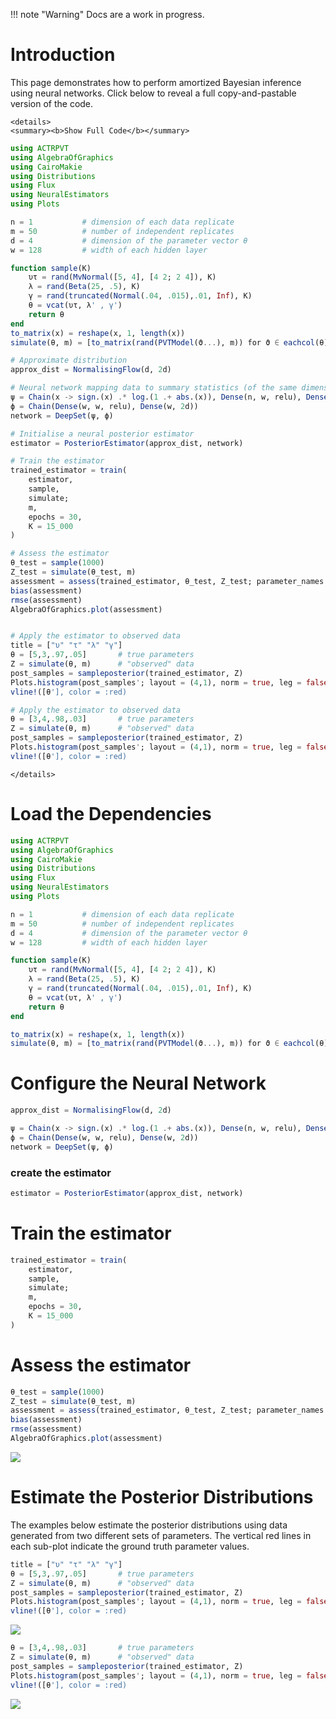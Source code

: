 !!! note "Warning"
    Docs are a work in progress.

# Introduction 

This page demonstrates how to perform amortized Bayesian inference using neural networks. Click below to reveal a full copy-and-pastable version of the code.

```@raw html
<details>
<summary><b>Show Full Code</b></summary>
```
```julia
using ACTRPVT
using AlgebraOfGraphics
using CairoMakie
using Distributions
using Flux
using NeuralEstimators
using Plots

n = 1           # dimension of each data replicate 
m = 50          # number of independent replicates 
d = 4           # dimension of the parameter vector θ
w = 128         # width of each hidden layer 

function sample(K)
    υτ = rand(MvNormal([5, 4], [4 2; 2 4]), K)
    λ = rand(Beta(25, .5), K)
    γ = rand(truncated(Normal(.04, .015),.01, Inf), K)
    θ = vcat(υτ, λ' , γ')
    return θ
end
to_matrix(x) = reshape(x, 1, length(x))
simulate(θ, m) = [to_matrix(rand(PVTModel(ϑ...), m)) for ϑ ∈ eachcol(θ)] 

# Approximate distribution
approx_dist = NormalisingFlow(d, 2d)

# Neural network mapping data to summary statistics (of the same dimension used in the approximate distribution)
ψ = Chain(x -> sign.(x) .* log.(1 .+ abs.(x)), Dense(n, w, relu), Dense(w, w, relu)) # NB now using log-transform for numerical stability
ϕ = Chain(Dense(w, w, relu), Dense(w, 2d))           
network = DeepSet(ψ, ϕ)

# Initialise a neural posterior estimator
estimator = PosteriorEstimator(approx_dist, network) 

# Train the estimator
trained_estimator = train(
    estimator, 
    sample, 
    simulate; 
    m, 
    epochs = 30,
    K = 15_000
)

# Assess the estimator
θ_test = sample(1000)
Z_test = simulate(θ_test, m)
assessment = assess(trained_estimator, θ_test, Z_test; parameter_names = ["υ", "τ", "λ", "γ"])
bias(assessment)  
rmse(assessment) 
AlgebraOfGraphics.plot(assessment)


# Apply the estimator to observed data
title = ["υ" "τ" "λ" "γ"]
θ = [5,3,.97,.05]       # true parameters
Z = simulate(θ, m)      # "observed" data
post_samples = sampleposterior(trained_estimator, Z)
Plots.histogram(post_samples'; layout = (4,1), norm = true, leg = false, title)
vline!([θ'], color = :red)

# Apply the estimator to observed data
θ = [3,4,.98,.03]       # true parameters
Z = simulate(θ, m)      # "observed" data
post_samples = sampleposterior(trained_estimator, Z)
Plots.histogram(post_samples'; layout = (4,1), norm = true, leg = false, title)
vline!([θ'], color = :red)
```
```@raw html
</details>
```
# Load the Dependencies

```julia
using ACTRPVT
using AlgebraOfGraphics
using CairoMakie
using Distributions
using Flux
using NeuralEstimators
using Plots
```

```julia
n = 1           # dimension of each data replicate 
m = 50          # number of independent replicates 
d = 4           # dimension of the parameter vector θ
w = 128         # width of each hidden layer 
```

```julia
function sample(K)
    υτ = rand(MvNormal([5, 4], [4 2; 2 4]), K)
    λ = rand(Beta(25, .5), K)
    γ = rand(truncated(Normal(.04, .015),.01, Inf), K)
    θ = vcat(υτ, λ' , γ')
    return θ
end
```
```julia
to_matrix(x) = reshape(x, 1, length(x))
simulate(θ, m) = [to_matrix(rand(PVTModel(ϑ...), m)) for ϑ ∈ eachcol(θ)] 
```
# Configure the Neural Network
```julia
approx_dist = NormalisingFlow(d, 2d)

ψ = Chain(x -> sign.(x) .* log.(1 .+ abs.(x)), Dense(n, w, relu), Dense(w, w, relu))
ϕ = Chain(Dense(w, w, relu), Dense(w, 2d))           
network = DeepSet(ψ, ϕ)
```

### create the estimator
```julia
estimator = PosteriorEstimator(approx_dist, network) 
```
# Train the estimator

```julia
trained_estimator = train(
    estimator, 
    sample, 
    simulate; 
    m, 
    epochs = 30,
    K = 15_000
)
```
# Assess the estimator
```julia
θ_test = sample(1000)
Z_test = simulate(θ_test, m)
assessment = assess(trained_estimator, θ_test, Z_test; parameter_names = ["υ", "τ", "λ", "γ"])
bias(assessment)  
rmse(assessment) 
AlgebraOfGraphics.plot(assessment)
```
![](assets/recovery.png)

# Estimate the Posterior Distributions

The examples below estimate the posterior distributions using data generated from two different sets of parameters. The vertical red lines in each sub-plot indicate the ground truth parameter values. 

```julia
title = ["υ" "τ" "λ" "γ"]
θ = [5,3,.97,.05]       # true parameters
Z = simulate(θ, m)      # "observed" data
post_samples = sampleposterior(trained_estimator, Z)
Plots.histogram(post_samples'; layout = (4,1), norm = true, leg = false, title)
vline!([θ'], color = :red)
```
![](assets/posterior1.png)
```julia
θ = [3,4,.98,.03]       # true parameters
Z = simulate(θ, m)      # "observed" data
post_samples = sampleposterior(trained_estimator, Z)
Plots.histogram(post_samples'; layout = (4,1), norm = true, leg = false, title)
vline!([θ'], color = :red)

```
![](assets/posterior2.png)
